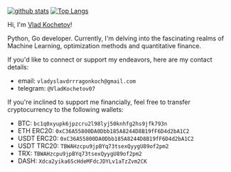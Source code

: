 [![github stats](https://github-readme-stats.vercel.app/api?username=VladKochetov007&theme=merko&hide_border=true)](https://github.com/VladKochetov007)
[![Top Langs](https://github-readme-stats.vercel.app/api/top-langs/?username=VladKochetov007&layout=compact&theme=merko&hide_border=true)](https://github.com/VladKochetov007)

Hi, I'm [Vlad Kochetov](https://www.linkedin.com/in/vlad-kochetov-414281238/)!

Python, Go developer. Currently, I'm delving into the fascinating realms of Machine Learning, optimization methods and quantitative finance.

If you'd like to connect or support my endeavors, here are my contact details:
  - email: `vladyslavdrrragonkoch@gmail.com`
  - telegram: `@VladKochetov07`

If you're inclined to support me financially, feel free to transfer cryptocurrency to the following wallets:
  - BTC: ```bc1q0xyupk6jpzcru2l98lyj50knhfg2hs9jfk793n```
  - ETH ERC20: ```0xC36A55800DA0Dbb185A8244D8B19fF6D4d2bA1C2```
  - USDT ERC20: ```0xC36A55800DA0Dbb185A8244D8B19fF6D4d2bA1C2```
  - USDT TRC20: ```TBWAHzcpu9jpBYq73tsexQyygU89of2pm2```
  - TRX: ```TBWAHzcpu9jpBYq73tsexQyygU89of2pm2```
  - DASH: ```Xdca2yika6ScHdeMFdcJDYLv1aTzZvm2CK```
